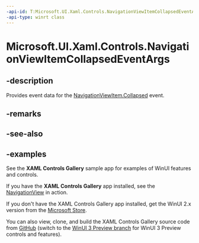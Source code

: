 ```yaml
---
-api-id: T:Microsoft.UI.Xaml.Controls.NavigationViewItemCollapsedEventArgs
-api-type: winrt class
---
```


# Microsoft.UI.Xaml.Controls.NavigationViewItemCollapsedEventArgs

<!--
public sealed class NavigationViewItemCollapsedEventArgs
-->

## -description

Provides event data for the [NavigationViewItem.Collapsed](navigationview_collapsed.md) event.

## -remarks

## -see-also

## -examples

See the **XAML Controls Gallery** sample app for examples of WinUI features and controls.

If you have the **XAML Controls Gallery** app installed, see the [NavigationView](xamlcontrolsgallery:/item/NavigationView) in action.

If you don't have the XAML Controls Gallery app installed, get the WinUI 2.x version from the [Microsoft Store](https://www.microsoft.com/p/xaml-controls-gallery/9msvh128x2zt).

You can also view, clone, and build the XAML Controls Gallery source code from [GitHub](https://github.com/Microsoft/Xaml-Controls-Gallery) (switch to the [WinUI 3 Preview branch](https://github.com/microsoft/Xaml-Controls-Gallery/tree/winui3preview) for WinUI 3 Preview controls and features).

